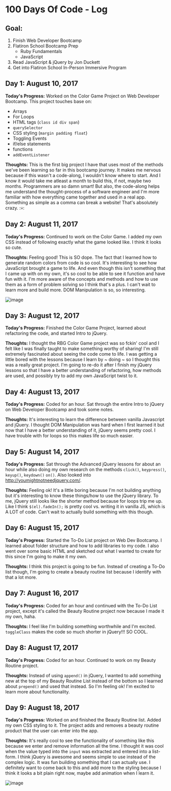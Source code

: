 # 100 Days Of Code - Log

## Goal:
1. Finish Web Developer Bootcamp
2. Flatiron School Bootcamp Prep
    - Ruby Fundamentals
    - JavaScript
3. Read JavaScript & jQuery by Jon Duckett
4. Get into Flatiron School In-Person Immersive Program


## Day 1: August 10, 2017

**Today's Progress:** Worked on the Color Game Project on Web Developer Bootcamp. This project touches base on:

- Arrays
- For Loops
- HTML tags (``class
   id
   div
   span``)
- ```querySelector```
- CSS styling (``margin
  padding
  float``)
- Toggling Events
- if/else statements
- functions
- ```addEventListener```

**Thoughts:** This is the first big project I have that uses most of the methods we've been learning so far in this bootcamp journey. It makes me nervous because if this wasn't a code-along, I wouldn't know where to start. And I know it would take me atleast a month to build this, if not, maybe two months. Programmers are so damn smart! But also, the code-along helps me understand the thought-process of a software engineer and I'm more familiar with how everything came together and used in a real app. Something as simple as a comma can break a website! That's absolutely crazy. ::skull::

## Day 2: August 11, 2017

**Today's Progress:** Continued to work on the Color Game. I added my own CSS instead of following exactly what the game looked like. I think it looks so cute.

**Thoughts:** Feeling good! This is SO dope. The fact that I learned how to generate random colors from code is so cool. It's interesting to see how JavaScript brought a game to life. And even though this isn't something that I came up with on my own, it's so cool to be able to see it function and have fun with it. I'm more aware of the concepts and methods and how to use them as a form of problem solving so I think that's a plus. I can't wait to learn more and build more. DOM Manipulation is so, so interesting.

![image](https://media.giphy.com/media/3oEhmG4Emd0pLO56r6/giphy.gif)

## Day 3: August 12, 2017

**Today's Progress:** Finished the Color Game Project, learned about refactoring the code, and started Intro to jQuery.

**Thoughts:** I thought the RBG Color Game project was so fckin' cool and I felt like I was finally taught to make something worthy of sharing! I'm still extremely fascinated about seeing the code come to life. I was getting a little bored with the lessons because I learn by ~ doing ~ so I thought this was a really great project. I'm going to re-do it after I finish my jQuery lessons so that I have a better understanding of refactoring, how methods are used, and possibly try to add my own JavaScript twist to it.

## Day 4: August 13, 2017

**Today's Progress:** Coded for an hour. Sat through the entire Intro to jQuery on Web Developer Bootcamp and took some notes.

**Thoughts:** It's interesting to learn the difference between vanilla Javascript and jQuery. I thought DOM Manipulation was hard when I first learned it but now that I have a better understanding of it, jQuery seems pretty cool. I have trouble with for loops so this makes life so much easier.

## Day 5: August 14, 2017

**Today's Progress:** Sat through the Advanced jQuery lessons for about an hour while also doing my own research on the methods ```click()```, ```keypress()```, ```keyup()```, ```keydown()``` ```on()```. Also looked into http://youmightnotneedjquery.com/.

**Thoughts:** Feeling ok! It's a little boring because I'm not building anything but it's interesting to know these things/how to use the jQuery library. To me, jQuery still looks like the shorter method because for loops trip me up. Like I think ```$(el).fadeIn();``` is pretty cool vs. writing it in vanilla JS, which is A LOT of code. Can't wait to actually build something with this though.

## Day 6: August 15, 2017

**Today's Progress:** Started the To-Do List project on Web Dev Bootcamp. I learned about folder structure and how to add libraries to my code. I also went over some basic HTML and sketched out what I wanted to create for this since I'm going to make it my own.

**Thoughts:** I think this project is going to be fun. Instead of creating a To-Do list though, I'm going to create a beauty routine list because I identify with that a lot more.

## Day 7: August 16, 2017

**Today's Progress:** Coded for an hour and continued with the To-Do List project, except it's called the Beauty Routine project now because I made it my own, haha.

**Thoughts:** I feel like I'm building something worthwhile and I'm excited. ```toggleClass``` makes the code so much shorter in jQuery!!! SO COOL.

## Day 8: August 17, 2017

**Today's Progress:** Coded for an hour. Continued to work on my Beauty Routine project.

**Thoughts:** Instead of using ```append()``` in jQuery, I wanted to add something new at the top of my Beauty Routine List instead of the bottom so I learned about ```prepend()``` and used that instead. So I'm feeling ok! I'm excited to learn more about functionality.

## Day 9: August 18, 2017

**Today's Progress:** Worked on and finished the Beauty Routine list. Added my own CSS styling to it. The project adds and removes a beauty routine product that the user can enter into the app.

**Thoughts:** It's really cool to see the functionality of something like this because we enter and remove information all the time. I thought it was cool when the value typed into the ```input``` was extracted and entered into a list-form. I think jQuery is awesome and seems simple to use instead of the complex logic. It was fun building something that I can actually use. I definitely want to come back to this and add more to the styling because I think it looks a bit plain right now, maybe add animation when I learn it.

![image](https://media.giphy.com/media/l1KvLXg0QqntYnGhi/giphy.gif)
